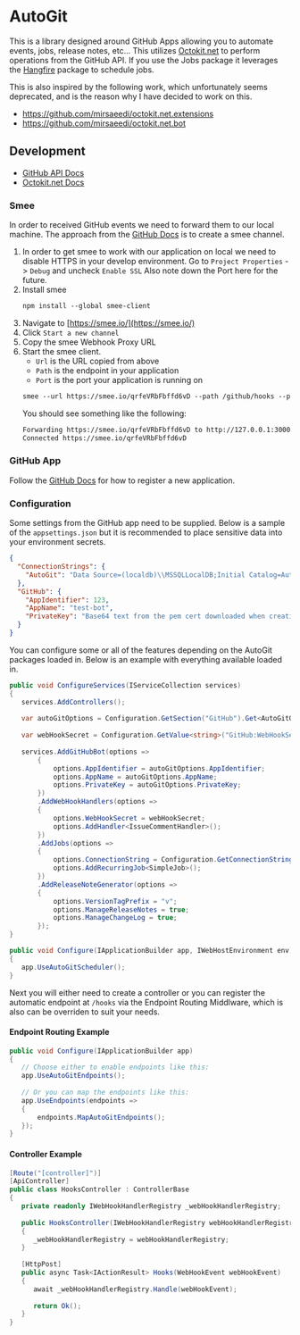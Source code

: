 # AutoGit

This is a library designed around GitHub Apps allowing you to automate events, jobs, release notes, etc... This utilizes [Octokit.net](https://github.com/octokit/octokit.net) to perform operations from the GitHub API.  If you use the Jobs package it leverages the [Hangfire](https://github.com/HangfireIO/Hangfire) package to schedule jobs.  

This is also inspired by the following work, which unfortunately seems deprecated, and is the reason why I have decided to work on this.
- https://github.com/mirsaeedi/octokit.net.extensions
- https://github.com/mirsaeedi/octokit.net.bot

## Development

- [GitHub API Docs](https://docs.github.com/en/rest)
- [Octokit.net Docs](https://octokitnet.readthedocs.io/en/latest/)

### Smee

In order to received GitHub events we need to forward them to our local machine.  The approach from the [GitHub Docs](https://docs.github.com/en/developers/apps/setting-up-your-development-environment-to-create-a-github-app#step-1-start-a-new-smee-channel) is to create a smee channel.

1. In order to get smee to work with our application on local we need to disable HTTPS in your develop environment.  Go to `Project Properties` -> `Debug` and uncheck `Enable SSL` Also note down the Port here for the future. 
1. Install smee
   ```txt
   npm install --global smee-client
   ```
1. Navigate to [https://smee.io/](https://smee.io/)
1. Click `Start a new channel`
1. Copy the smee Webhook Proxy URL
1. Start the smee client.
    - `Url` is the URL copied from above
    - `Path` is the endpoint in your application
    - `Port` is the port your application is running on
    ```txt
    smee --url https://smee.io/qrfeVRbFbffd6vD --path /github/hooks --port 3100
    ```
   You should see something like the following:
   ```txt
   Forwarding https://smee.io/qrfeVRbFbffd6vD to http://127.0.0.1:3000/event_handler
   Connected https://smee.io/qrfeVRbFbffd6vD
   ```

### GitHub App

Follow the [GitHub Docs](https://developer.github.com/apps/quickstart-guides/setting-up-your-development-environment/#step-2-register-a-new-github-app) for how to register a new application.

### Configuration

Some settings from the GitHub app need to be supplied.  Below is a sample of the `appsettings.json` but it is recommended to place sensitive data into your environment secrets.

```json
{
  "ConnectionStrings": {
    "AutoGit": "Data Source=(localdb)\\MSSQLLocalDB;Initial Catalog=AutoGit;Integrated Security=True;Connect Timeout=30;Encrypt=False;TrustServerCertificate=False;ApplicationIntent=ReadWrite;MultiSubnetFailover=False"
  },
  "GitHub": {
    "AppIdentifier": 123,
    "AppName": "test-bot",
    "PrivateKey": "Base64 text from the pem cert downloaded when creating your GitHub App"
  }
}
```

You can configure some or all of the features depending on the AutoGit packages loaded in.  Below is an example with everything available loaded in.

```csharp
public void ConfigureServices(IServiceCollection services)
{
   services.AddControllers();
   
   var autoGitOptions = Configuration.GetSection("GitHub").Get<AutoGitOptions>();
   
   var webHookSecret = Configuration.GetValue<string>("GitHub:WebHookSecret");
   
   services.AddGitHubBot(options =>
       {
           options.AppIdentifier = autoGitOptions.AppIdentifier;
           options.AppName = autoGitOptions.AppName;
           options.PrivateKey = autoGitOptions.PrivateKey;
       })
       .AddWebHookHandlers(options =>
       {
           options.WebHookSecret = webHookSecret;
           options.AddHandler<IssueCommentHandler>();
       })
       .AddJobs(options =>
       {
           options.ConnectionString = Configuration.GetConnectionString("AutoGit");
           options.AddRecurringJob<SimpleJob>();
       })
       .AddReleaseNoteGenerator(options =>
       {
           options.VersionTagPrefix = "v";
           options.ManageReleaseNotes = true;
           options.ManageChangeLog = true;
       });
}

public void Configure(IApplicationBuilder app, IWebHostEnvironment env)
{
   app.UseAutoGitScheduler();
}
```

Next you will either need to create a controller or you can register the automatic endpoint at `/hooks` via the Endpoint Routing Middlware, which is also can be overriden to suit your needs.

#### Endpoint Routing Example

```csharp
public void Configure(IApplicationBuilder app)
{
   // Choose either to enable endpoints like this:
   app.UseAutoGitEndpoints();
   
   // Or you can map the endpoints like this:
   app.UseEndpoints(endpoints =>
   {
       endpoints.MapAutoGitEndpoints();
   });
}
```

#### Controller Example

```csharp
[Route("[controller]")]
[ApiController]
public class HooksController : ControllerBase
{
   private readonly IWebHookHandlerRegistry _webHookHandlerRegistry;
   
   public HooksController(IWebHookHandlerRegistry webHookHandlerRegistry)
   {
      _webHookHandlerRegistry = webHookHandlerRegistry;
   }
   
   [HttpPost]
   public async Task<IActionResult> Hooks(WebHookEvent webHookEvent)
   {
      await _webHookHandlerRegistry.Handle(webHookEvent);
   
      return Ok();
   }
}
```

